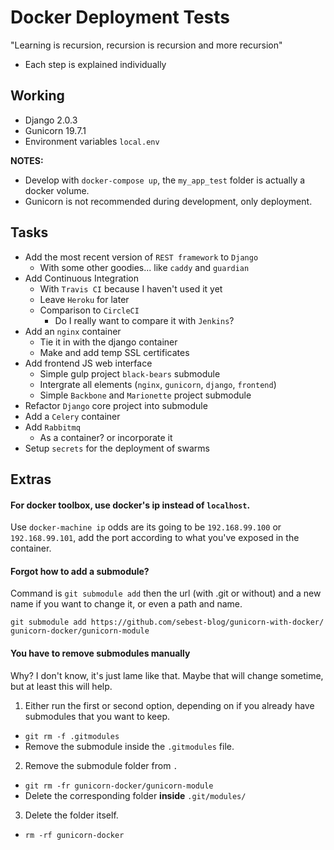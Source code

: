 # Docker Deployment Tests
"Learning is recursion, recursion is recursion and more recursion"
- Each step is explained individually

## Working
- Django 2.0.3
- Gunicorn 19.7.1
- Environment variables `local.env`

__NOTES:__
- Develop with `docker-compose up`, the `my_app_test` folder is actually a docker volume.
- Gunicorn is not recommended during development, only deployment.

## Tasks
- Add the most recent version of `REST framework` to `Django`
  - With some other goodies... like `caddy` and `guardian`
- Add Continuous Integration
  - With `Travis CI` because I haven't used it yet
  - Leave `Heroku` for later
  - Comparison to `CircleCI`
    - Do I really want to compare it with `Jenkins`?
- Add an `nginx` container
  - Tie it in with the django container
  - Make and add temp SSL certificates
- Add frontend JS web interface
  - Simple gulp project `black-bears` submodule
  - Intergrate all elements (`nginx`, `gunicorn`, `django`, `frontend`)
  - Simple `Backbone` and `Marionette` project submodule
- Refactor `Django` core project into submodule
- Add a `Celery` container
- Add `Rabbitmq`
  - As a container? or incorporate it
- Setup `secrets` for the deployment of swarms

## Extras
#### For docker toolbox, use docker's ip instead of `localhost`.
Use `docker-machine ip` odds are its going to be `192.168.99.100` or `192.168.99.101`, add the port according to what you've exposed in the container.

#### Forgot how to add a submodule?
Command is `git submodule add` then the url (with .git or without) and a new name if you want to change it, or even a path and name.

`git submodule add https://github.com/sebest-blog/gunicorn-with-docker/ gunicorn-docker/gunicorn-module`

#### You have to remove submodules manually
Why? I don't know, it's just lame like that. Maybe that will change sometime, but at least this will help.
1. Either run the first or second option, depending on if you already have submodules that you want to keep.  
  - `git rm -f .gitmodules`
  - Remove the submodule inside the `.gitmodules` file.
2. Remove the submodule folder from `.`
  - `git rm -fr gunicorn-docker/gunicorn-module`
  - Delete the corresponding folder __inside__ `.git/modules/`
3. Delete the folder itself.
  - `rm -rf gunicorn-docker`
